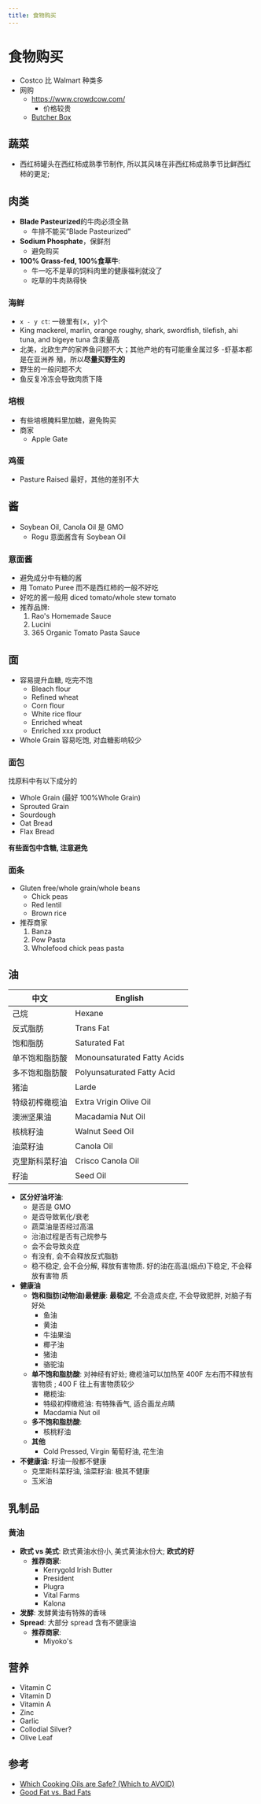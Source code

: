 ```yaml
---
title: 食物购买
---
```


# 食物购买

- Costco 比 Walmart 种类多
- 网购
  - https://www.crowdcow.com/
    - 价格较贵
  - [Butcher Box](https://www.butcherbox.com/)

## 蔬菜

- 西红柿罐头在西红柿成熟季节制作, 所以其风味在非西红柿成熟季节比鲜西红柿的更足;

## 肉类

- **Blade Pasteurized**的牛肉必须全熟
  - 牛排不能买“Blade Pasteurized”
- **Sodium Phosphate**，保鲜剂
  - 避免购买
- **100% Grass-fed, 100%食草牛**:
  - 牛一吃不是草的饲料肉里的健康福利就没了
  - 吃草的牛肉熟得快

### 海鲜

- `x - y ct`: 一磅里有`[x, y]`个
- King mackerel, marlin, orange roughy, shark, swordfish, tilefish, ahi tuna,
  and bigeye tuna 含汞量高
- 北美，北欧生产的家养鱼问题不大；其他产地的有可能重金属过多 -虾基本都是在亚洲养
  殖，所以**尽量买野生的**
- 野生的一般问题不大
- 鱼反复冷冻会导致肉质下降

### 培根

- 有些培根腌料里加糖，避免购买
- 商家
  - Apple Gate

### 鸡蛋

- Pasture Raised 最好，其他的差别不大

## 酱

- Soybean Oil, Canola Oil 是 GMO
  - Rogu 意面酱含有 Soybean Oil

### 意面酱

- 避免成分中有糖的酱
- 用 Tomato Puree 而不是西红柿的一般不好吃
- 好吃的酱一般用 diced tomato/whole stew tomato
- 推荐品牌:
  1. Rao's Homemade Sauce
  2. Lucini
  3. 365 Organic Tomato Pasta Sauce

## 面

- 容易提升血糖, 吃完不饱
  - Bleach flour
  - Refined wheat
  - Corn flour
  - White rice flour
  - Enriched wheat
  - Enriched xxx product
- Whole Grain 容易吃饱, 对血糖影响较少

### 面包

找原料中有以下成分的

- Whole Grain (最好 100%Whole Grain)
- Sprouted Grain
- Sourdough
- Oat Bread
- Flax Bread

**有些面包中含糖, 注意避免**

### 面条

- Gluten free/whole grain/whole beans
  - Chick peas
  - Red lentil
  - Brown rice
- 推荐商家
  1. Banza
  2. Pow Pasta
  3. Wholefood chick peas pasta

## 油

| 中文           | English                     |
| -------------- | --------------------------- |
| 己烷           | Hexane                      |
| 反式脂肪       | Trans Fat                   |
| 饱和脂肪       | Saturated Fat               |
| 单不饱和脂肪酸 | Monounsaturated Fatty Acids |
| 多不饱和脂肪酸 | Polyunsaturated Fatty Acid  |
| 猪油           | Larde                       |
| 特级初榨橄榄油 | Extra Vrigin Olive Oil      |
| 澳洲坚果油     | Macadamia Nut Oil           |
| 核桃籽油       | Walnut Seed Oil             |
| 油菜籽油       | Canola Oil                  |
| 克里斯科菜籽油 | Crisco Canola Oil           |
| 籽油           | Seed Oil                    |

- **区分好油坏油**:
  - 是否是 GMO
  - 是否导致氧化/衰老
  - 蔬菜油是否经过高温
  - 治油过程是否有己烷参与
  - 会不会导致炎症
  - 有没有, 会不会释放反式脂肪
  - 稳不稳定, 会不会分解, 释放有害物质. 好的油在高温(烟点)下稳定, 不会释放有害物
    质
- **健康油**
  - **饱和脂肪(动物油)最健康**: **最稳定**, 不会造成炎症, 不会导致肥胖, 对脑子有
    好处
    - 鱼油
    - 黄油
    - 牛油果油
    - 椰子油
    - 猪油
    - 骆驼油
  - **单不饱和脂肪酸**: 对神经有好处; 橄榄油可以加热至 400F 左右而不释放有害物质
    ; 400 F 往上有害物质较少
    - 橄榄油:
    - 特级初榨橄榄油: 有特殊香气, 适合画龙点睛
    - Macdamia Nut oil
  - **多不饱和脂肪酸**:
    - 核桃籽油
  - **其他**
    - Cold Pressed, Virgin 葡萄籽油, 花生油
- **不健康油**: 籽油一般都不健康
  - 克里斯科菜籽油, 油菜籽油: 极其不健康
  - 玉米油

## 乳制品

### 黄油

- **欧式 vs 美式**: 欧式黄油水份小, 美式黄油水份大; **欧式的好**
  - **推荐商家**:
    - Kerrygold Irish Butter
    - President
    - Plugra
    - Vital Farms
    - Kalona
- **发酵**: 发酵黄油有特殊的香味
- **Spread**: 大部分 spread 含有不健康油
  - **推荐商家**:
    - Miyoko's

## 营养

- Vitamin C
- Vitamin D
- Vitamin A
- Zinc
- Garlic
- Collodial Silver?
- Olive Leaf

## 参考

- [Which Cooking Oils are Safe? (Which to AVOID)](https://www.youtube.com/watch?v=6j60t0juXeQ)
- [Good Fat vs. Bad Fats](https://youtu.be/4DJG_FOQF5M)
